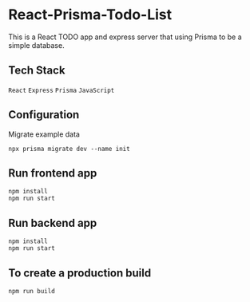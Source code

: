 # React-Prisma-Todo-List

This is a React TODO app and express server that using Prisma to be a simple database.


## Tech Stack

  `React` `Express` `Prisma` `JavaScript`


## Configuration
Migrate example data

```
npx prisma migrate dev --name init
```

## Run frontend app
  ```
  npm install
  npm run start
  ```

## Run backend app
  ```
  npm install
  npm run start
  ```

## To create a production build
```
npm run build
```